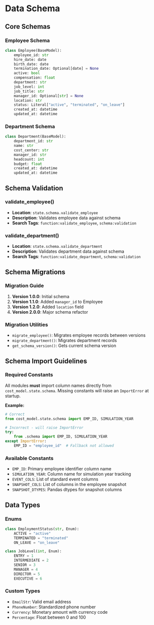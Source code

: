 # Data Schema

## Core Schemas

### Employee Schema
```python
class Employee(BaseModel):
    employee_id: str
    hire_date: date
    birth_date: date
    termination_date: Optional[date] = None
    active: bool
    compensation: float
    department: str
    job_level: int
    job_title: str
    manager_id: Optional[str] = None
    location: str
    status: Literal["active", "terminated", "on_leave"]
    created_at: datetime
    updated_at: datetime
```

### Department Schema
```python
class Department(BaseModel):
    department_id: str
    name: str
    cost_center: str
    manager_id: str
    headcount: int
    budget: float
    created_at: datetime
    updated_at: datetime
```

## Schema Validation

### validate_employee()
- **Location**: `state.schema.validate_employee`
- **Description**: Validates employee data against schema
- **Search Tags**: `function:validate_employee`, `schema:validation`

### validate_department()
- **Location**: `state.schema.validate_department`
- **Description**: Validates department data against schema
- **Search Tags**: `function:validate_department`, `schema:validation`

## Schema Migrations

### Migration Guide
1. **Version 1.0.0**: Initial schema
2. **Version 1.1.0**: Added `manager_id` to Employee
3. **Version 1.2.0**: Added `location` field
4. **Version 2.0.0**: Major schema refactor

### Migration Utilities
- `migrate_employee()`: Migrates employee records between versions
- `migrate_department()`: Migrates department records
- `get_schema_version()`: Gets current schema version

## Schema Import Guidelines

### Required Constants
All modules **must** import column names directly from `cost_model.state.schema`. Missing constants will raise an `ImportError` at startup.

**Example:**
```python
# Correct
from cost_model.state.schema import EMP_ID, SIMULATION_YEAR

# Incorrect - will raise ImportError
try:
    from .schema import EMP_ID, SIMULATION_YEAR
except ImportError:
    EMP_ID = "employee_id"  # Fallback not allowed
```

### Available Constants
- `EMP_ID`: Primary employee identifier column name
- `SIMULATION_YEAR`: Column name for simulation year tracking
- `EVENT_COLS`: List of standard event columns
- `SNAPSHOT_COLS`: List of columns in the employee snapshot
- `SNAPSHOT_DTYPES`: Pandas dtypes for snapshot columns

## Data Types

### Enums
```python
class EmploymentStatus(str, Enum):
    ACTIVE = "active"
    TERMINATED = "terminated"
    ON_LEAVE = "on_leave"

class JobLevel(int, Enum):
    ENTRY = 1
    INTERMEDIATE = 2
    SENIOR = 3
    MANAGER = 4
    DIRECTOR = 5
    EXECUTIVE = 6
```

### Custom Types
- `EmailStr`: Valid email address
- `PhoneNumber`: Standardized phone number
- `Currency`: Monetary amount with currency code
- `Percentage`: Float between 0 and 100
